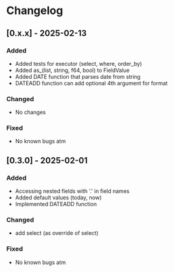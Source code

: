 # Changelog

## [0.x.x] - 2025-02-13
### Added
- Added tests for executor (select, where, order_by)
- Added as_(list, string, f64, bool) to FieldValue
- Added DATE function that parses date from string
- DATEADD function can add optional 4th argument for format

### Changed
- No changes

### Fixed
- No known bugs atm

## [0.3.0] - 2025-02-01
### Added
- Accessing nested fields with '.' in field names
- Added default values (today, now)
- Implemented DATEADD function

### Changed
- add select (as override of select)

### Fixed
- No known bugs atm
